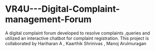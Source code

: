 # VR4U---Digital-Complaint-management-Forum
A digital complaint forum developed to resolve complaints ,queries and utilized an interactive chatbot for complaint registration.
This project is collaborated by Hariharan A , Kaarthik Shrinivas , Manoj Arulmuragan
